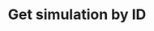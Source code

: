 ---
title: Get simulation by ID
excerpt: ''
api:
  file: sentio-api.json
  operationId: GetSimulation
deprecated: false
hidden: false
metadata:
  title: ''
  description: ''
  robots: index
next:
  description: ''
---